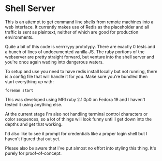 
# Shell Server

This is an attempt to get command line shells from remote machines into a web
interface. It currently makes use of Redis as the placeholder and all traffic
is sent as plaintext, neither of which are good for production environments.

Quite a bit of this code is verrrryyy prototypy. There are exactly 0 tests and
a bunch of lines of undocumented vanilla JS. The ruby portions of the webserver
are pretty straight forward, but venture into the shell server and you're once
again wading into dangerous waters.

To setup and use you need to have redis install locally but not running, there
is a config file that will handle it for you. Make sure you're bundled then
start everything up with:

```
foreman start
```

This was developed using MRI ruby 2.1.0p0 on Fedora 19 and I haven't tested it
using anything else.

At the current stage I'm also not handling terminal control characters or color
sequences, so a lot of things will look funny until I get down into the depths
and get that working.

I'd also like to see it prompt for credentials like a proper login shell but I
haven't figured that out yet.

Please also be aware that I've put almost no effort into styling this thing.
It's purely for proof-of-concept.

